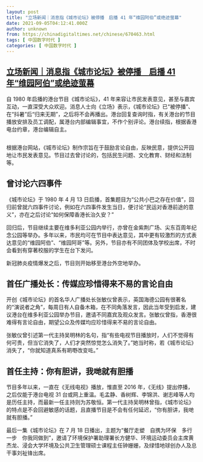 ```yaml
---
layout: post
title: "立场新闻｜消息指《城市论坛》被停播　启播 41 年“维园阿伯”或绝迹萤幕"
date: 2021-09-05T04:12:41.000Z
author: unknown
from: https://chinadigitaltimes.net/chinese/670463.html
tags: [ 中国数字时代 ]
categories: [ 中国数字时代 ]
---
```

<!--1630815161000-->
[立场新闻｜消息指《城市论坛》被停播　启播 41 年“维园阿伯”或绝迹萤幕](https://chinadigitaltimes.net/chinese/670463.html)
------

<div>
<p>自 1980 年启播的港台节目《城市论坛》，41 年来容让市民发表意见，甚至与嘉宾互动，一直深受大众欢迎。消息人士向《立场》表示，《城市论坛》已“被停播”、在“抖暑”后“归来无期”，之后将不会再播出。港台回复查询时指，有关港台的节目播放安排及员工调配，属港台内部编辑事宜，不作个别评论。港台续指，根据香港电台约章，港台编辑自主。</p><p><img src="https://chinadigitaltimes.net/chinese/files/2021/09/CIFXCT2015L03800033_0zKpI.jpg" alt="" /></p><p>根据港台网站，《城市论坛》制作宗旨在于鼓励言论自由，反映民意，提供公开园地让市民发表意见。节目过去曾讨论的，包括民生问题、文化教育、财经和法制等。</p><h2>曾讨论六四事件</h2><p>《城市论坛》于 1980 年 4 月 13 日启播，首集题目为“公共小巴之存在价值”，回归前曾就六四事件讨论，例如在六四事件发生当日，便讨论“民运对香港前途的意义”，亦在之后讨论“如何保障香港长治久安？”</p><p>回归后，节目继续主要在维多利亚公园内举行，亦曾在金紫荆广场、尖东百周年纪念公园等举办。多年以来，市民均可在节目中表达意见，其中更有较激烈的方式表达意见的“维园阿伯”、“维园阿哥”等。另外，节目亦有不同团体及学校出席，不时会看到有穿著校服的学生在台下发问。</p><p>新冠肺炎疫情爆发之后，节目则开始移至港台外空地举办。</p><h2>首任广播处长：传媒应珍惜得来不易的言论自由</h2><p>开创《城市论坛》的首名华人广播处长张敏仪曾表示，英国海德公园有很著名的“演说者之角”，每周日有人自备木箱，在不同角落发言，因此当年受到启发，建议港台在维多利亚公园举办节目，邀请不同嘉宾及观众发言。张敏仪曾指，香港很难得有言论自由，期望公众及传媒均应珍惜得来不易的言论自由。</p><p>张敏仪曾引述第一代主持吴明林的名句，指“有些电视节目播放时，人们不觉得有何可贵，但当它消失了，人们才突然惊觉怎么消失了。”她当时称，若《城市论坛》消失了，“你就知道真系有啲嘢改变咗。”</p><h2>首任主持：你有胆讲，我哋就有胆播</h2><p>节目多年以来，一直在《无线电视》播放，惟直至 2016 年，《无线》提出停播，之后仅能于港台电视 31 台或网上重温。毛孟静、香树辉、李锦洪、谢志峰等人均是历任主持，而最新一任主持则为苏敬恒。第一代主持吴明林曾指，《城市论坛》的特点是不会回避敏感的话题，且直播节目是不会有任何延迟，“你有胆讲，我哋就有胆播。”</p><p>最后一集《城市论坛》在 7 月 18 日播出，主题为“餐厅走塑　自携为环保　多行一步　你我同做到”，邀请了环境保护署助理署长方健华、环境运动委员会主席黄杰龙、浸会大学环境及公共卫生管理硕士课程主任钟姗姗，及绿惜地球创办人及总干事刘祉锋出席。</p>
</div>
